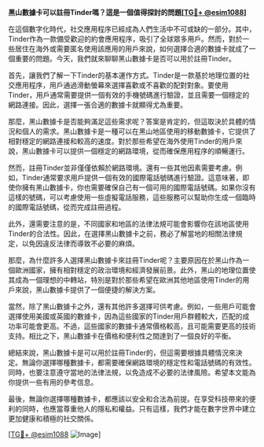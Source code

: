 **黑山數據卡可以註冊Tinder嗎？這是一個值得探討的問題[[TG💪+ @esim1088](https://t.me/s/esim1088)]**

在這個數字化時代，社交應用程序已經成為人們生活中不可或缺的一部分。其中，Tinder作為一款備受歡迎的約會應用程序，吸引了全球眾多用戶。然而，對於一些居住在海外或需要匿名使用該應用的用戶來說，如何選擇合適的數據卡就成了一個重要的問題。今天，我們就來聊聊黑山數據卡是否可以用於註冊Tinder。

首先，讓我們了解一下Tinder的基本運作方式。Tinder是一款基於地理位置的社交應用程序，用戶通過滑動螢幕來選擇喜歡或不喜歡的配對對象。要使用Tinder，用戶通常需要提供一個有效的手機號碼進行驗證，並且需要一個穩定的網路連接。因此，選擇一張合適的數據卡就顯得尤為重要。

那麼，黑山數據卡是否能夠滿足這些需求呢？答案是肯定的，但這取決於具體的情況和個人的需求。黑山數據卡是一種可以在黑山地區使用的移動數據卡，它提供了相對穩定的網路連接和較高的速度。對於那些希望在海外使用Tinder的用戶來說，黑山數據卡可以提供一個穩定的網路環境，從而確保應用程序的順暢運行。

然而，註冊Tinder並非僅僅依賴於網路環境。還有一些其他因素需要考慮。例如，Tinder通常要求用戶提供一個有效的國際電話號碼進行驗證。這意味著，即使你擁有黑山數據卡，你也需要確保自己有一個可用的國際電話號碼。如果你沒有這樣的號碼，可以考慮使用一些虛擬電話服務，這些服務可以幫助你生成一個臨時的國際電話號碼，從而完成註冊過程。

此外，還需要注意的是，不同國家和地區的法律法規可能會影響你在該地區使用Tinder的合法性。因此，在選擇黑山數據卡之前，務必了解當地的相關法律規定，以免因違反法律而導致不必要的麻煩。

那麼，為什麼許多人選擇黑山數據卡來註冊Tinder呢？主要原因在於黑山作為一個歐洲國家，擁有相對穩定的政治環境和經濟發展前景。此外，黑山的地理位置使其成為一個理想的中轉站，特別是對於那些希望在歐洲其他地區使用Tinder的用戶來說，黑山數據卡提供了一個便捷的解決方案。

當然，除了黑山數據卡之外，還有其他許多選擇可供考慮。例如，一些用戶可能會選擇使用美國或英國的數據卡，因為這些國家的Tinder用戶群體較大，匹配的成功率可能會更高。不過，這些國家的數據卡通常價格較高，且可能需要更高的技術支持。相比之下，黑山數據卡在價格和便利性之間達到了一個良好的平衡。

總結來說，黑山數據卡是可以用於註冊Tinder的，但這需要根據具體情況來決定。無論你選擇哪種數據卡，都需要確保網路環境的穩定性和電話號碼的有效性。同時，也要注意遵守當地的法律法規，以免造成不必要的法律風險。希望本文能為你提供一些有用的參考信息。

最後，無論你選擇哪種數據卡，都應該以安全和合法為前提。在享受科技帶來的便利的同時，也應當尊重他人的隱私和權益。只有這樣，我們才能在數字世界中建立更加健康和積極的社交關係。

[[TG💪+ @esim1088](https://t.me/s/esim1088) ![Image](https://i.postimg.cc/4NQfJmqS/Snipaste-2025-05-13-00-14-12.png)]